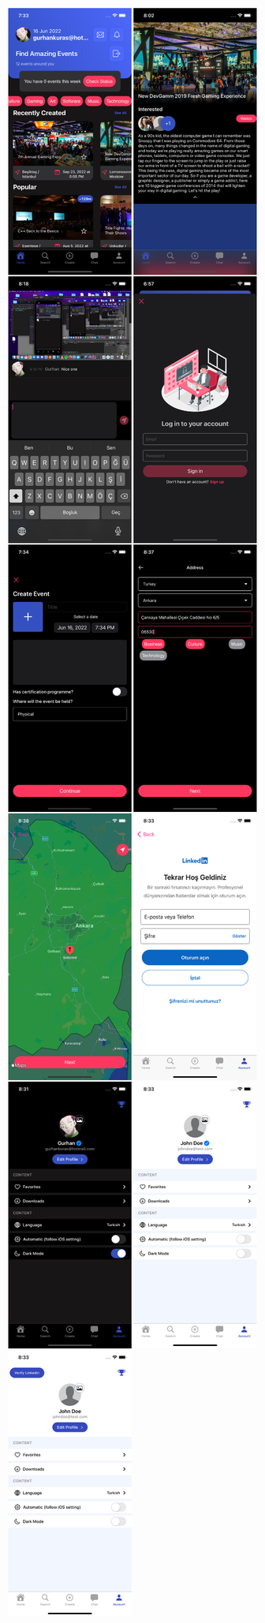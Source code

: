 <img src="https://github.com/gurhankuras/events-app-swiftui-uikit-lifecycle/blob/main/home.png?raw=true" alt="home" width="250">
<img src="https://github.com/gurhankuras/events-app-swiftui-uikit-lifecycle/blob/main/event-details.png?raw=true" alt="event-details" width="250">
<img src="https://github.com/gurhankuras/events-app-swiftui-uikit-lifecycle/blob/main/watch-livestream.png?raw=true" alt="watch-livestream" width="250">
<img src="https://github.com/gurhankuras/events-app-swiftui-uikit-lifecycle/blob/main/login.png?raw=true" alt="login" width="250">
<img src="https://github.com/gurhankuras/events-app-swiftui-uikit-lifecycle/blob/main/create-event-step1.png?raw=true" alt="create-event-step1" width="250">
<img src="https://github.com/gurhankuras/events-app-swiftui-uikit-lifecycle/blob/main/create-event-step2.png?raw=true" alt="create-event-step2" width="250">
<img src="https://github.com/gurhankuras/events-app-swiftui-uikit-lifecycle/blob/main/create-event-step3.png?raw=true" alt="create-event-step3" width="250">
<img src="https://github.com/gurhankuras/events-app-swiftui-uikit-lifecycle/blob/main/profile-linkedin-login.png?raw=true" alt="profile-linkedin-login" width="250">
<img src="https://github.com/gurhankuras/events-app-swiftui-uikit-lifecycle/blob/main/profile-linkedin-verified.png?raw=true" alt="profile-linkedin-verified" width="250">
<img src="https://github.com/gurhankuras/events-app-swiftui-uikit-lifecycle/blob/main/profile-linkedin-verified2.png?raw=true" alt="profile-linkedin-verified2" width="250">
<img src="https://github.com/gurhankuras/events-app-swiftui-uikit-lifecycle/blob/main/profile-not-verified.png?raw=true" alt="profile-not-verified" width="250">


